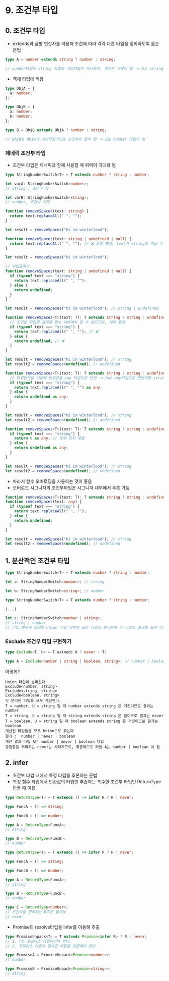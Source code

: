 # 9. 조건부 타입

## 0. 조건부 타입
- extends와 삼항 연산자를 이용해 조건에 따라 각각 다른 타입을 정의하도록 돕는 문법

```typescript
type A = number extends string ? number : string;

// number타입이 string 타입의 서브타입이 아니므로, 조건은 거짓이 됨 -> A는 string 타입이됨
```

- 객체 타입에 적용
```typescript
type ObjA = {
  a: number;
};

type ObjB = {
  a: number;
  b: number;
};

type B = ObjB extends ObjA ? number : string;

// ObjB는 ObjA의 서브타입이므로 조건식이 참이 됨 -> B는 number 타입이 됨
```

### 제네릭 조건부 타입
- 조건부 타입은 제네릭과 함께 사용할 때 위력이 극대화 됨
  
```typescript
type StringNumberSwitch<T> = T extends number ? string : number;

let varA: StringNumberSwitch<number>;
// string , 조건식 참

let varB: StringNumberSwitch<string>;
// number, 조건식 거짓
```

```typescript
function removeSpaces(text: string) {
  return text.replaceAll(" ", "");
}

let result = removeSpaces("hi im winterlood");
```

```typescript
function removeSpaces(text: string | undefined | null) {
  return text.replaceAll(" ", ""); // ❌ 오류 발생, text가 string이 아닐 수 있음
}

let result = removeSpaces("hi im winterlood");
```

```typescript
// 타입좁히기
function removeSpaces(text: string | undefined | null) {
  if (typeof text === "string") {
    return text.replaceAll(" ", "");
  } else {
    return undefined;
  }
}

let result = removeSpaces("hi im winterlood"); // string | undefined
```

```typescript
function removeSpaces<T>(text: T): T extends string ? string : undefined {
  // 조건문 타입의 결과를 함수 내부에서 알 수 없으므로, 에러 발생
  if (typeof text === "string") {
    return text.replaceAll(" ", ""); // ❌
  } else {
    return undefined; // ❌
  }
} 

let result = removeSpaces("hi im winterlood"); // string
let result2 = removeSpaces(undefined); // undefined
```

```typescript
function removeSpaces<T>(text: T): T extends string ? string : undefined {
  // 타입단언을 이용해 반환값을 any 타입으로 단언 -> but any타입으로 단언하면 string이 아닌 타입을 반환해도 오류 감지 못함
  if (typeof text === "string") {
    return text.replaceAll(" ", "") as any;
  } else {
    return undefined as any;
  }
}

let result = removeSpaces("hi im winterlood"); // string
let result2 = removeSpaces(undefined); // undefined
```

```typescript
function removeSpaces<T>(text: T): T extends string ? string : undefined {
  if (typeof text === "string") {
    return 0 as any; // 문제 감지 못함
  } else {
    return undefined as any;
  }
}

let result = removeSpaces("hi im winterlood"); // string
let result2 = removeSpaces(undefined); // undefined
```

- 따라서 함수 오버로딩을 사용하는 것이 좋음
- 오버로드 시그니처의 조건부타입은 시그니쳐 내부에서 추론 가능
  
```typescript
function removeSpaces<T>(text: T): T extends string ? string : undefined;
function removeSpaces(text: any) {
  if (typeof text === "string") {
    return text.replaceAll(" ", "");
  } else {
    return undefined;
  }
}

let result = removeSpaces("hi im winterlood"); // string
let result2 = removeSpaces(undefined); // undefined
```

## 1. 분산적인 조건부 타입

```typescript
type StringNumberSwitch<T> = T extends number ? string : number;

let a: StringNumberSwitch<number>; // string

let b: StringNumberSwitch<string>; // number
```

```typescript
type StringNumberSwitch<T> = T extends number ? string : number;

(...)

let c: StringNumberSwitch<number | string>;
// string | number
// 타입 변수에 할당한 Union 타입 내부의 모든 타입이 분리되며 각 타입의 결과를 모아 다시 union 타입으로 묶음
```

### Exclude 조건부 타입 구현하기
```typescript
type Exclude<T, U> = T extneds U ? never : T;

type A = Exclude<number | string | boolean, string>; // number | boolean
```
어떻게?

```
Union 타입이 분리된다.
Exclude<number, string>
Exclude<string, string>
Exclude<boolean, string>
각 분리된 타입을 모두 계산한다.
T = number, U = string 일 때 number extends string 은 거짓이므로 결과는 number
T = string, U = string 일 때 string extends string 은 참이므로 결과는 never
T = boolean, U = string 일 때 boolean extends string 은 거짓이므로 결과는 boolean
계산된 타입들을 모두 Union으로 묶는다
결과 :  number | never | boolean
계산 결과 타입 A는 number | never | boolean 타입
공집합을 의미하는 never는 사라지므로, 최종적으로 타입 A는 number | boolean 이 됨
```

## 2. infer
- 조건부 타입 내에서 특정 타입을 추론하는 문법
- 특정 함수 타입에서 반환값의 타입만 추출하는 특수한 조건부 타입인 ReturnType 만들 때 이용

```typescript
type ReturnType<T> = T extends () => infer R ? R : never;

type FuncA = () => string;

type FuncB = () => number;

type A = ReturnType<FuncA>;
// string

type B = ReturnType<FuncB>;
// number
```


```typescript
type ReturnType<T> = T extends () => infer R ? R : never;

type FuncA = () => string;

type FuncB = () => number;

type A = ReturnType<FuncA>;
// string

type B = ReturnType<FuncB>;
// number

type C = ReturnType<number>;
// 조건식을 만족하는 R추론 불가능
// never
```

- Promise의 resolve타입을 infer를 이용해 추출

```typescript
type PromiseUnpack<T> = T extends Promise<infer R> ? R : never;
// 1. T는 프로미스 타입이어야 한다.
// 2. 프로미스 타입의 결과값 타입을 반환해야 한다.

type PromiseA = PromiseUnpack<Promise<number>>;
// number

type PromiseB = PromiseUnpack<Promise<string>>;
// string
```




